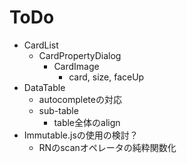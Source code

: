 # ToDo

* CardList
  * CardPropertyDialog
    * CardImage
      * card, size, faceUp
* DataTable
  * autocompleteの対応
  * sub-table
    * table全体のalign
* Immutable.jsの使用の検討？
  * RNのscanオペレータの純粋関数化


